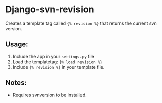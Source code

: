 # Django-svn-revision

Creates a template tag called ``{% revision %}`` that returns the current svn version.

## Usage:
1.  Include the app in your ``settings.py`` file
2.  Load the templatetag: ``{% load revision %}``
3.  Include ``{% revision %}`` in your template file.

## Notes:
* Requires svnversion to be installed.